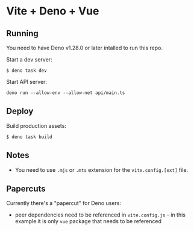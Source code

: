 # Vite + Deno + Vue

## Running

You need to have Deno v1.28.0 or later intalled to run this repo.

Start a dev server:

```
$ deno task dev
```

Start API server:

```
deno run --allow-env --allow-net api/main.ts
```

## Deploy

Build production assets:

```
$ deno task build
```

## Notes

- You need to use `.mjs` or `.mts` extension for the `vite.config.[ext]` file.

## Papercuts

Currently there's a "papercut" for Deno users:

- peer dependencies need to be referenced in `vite.config.js` - in this example
  it is only `vue` package that needs to be referenced
